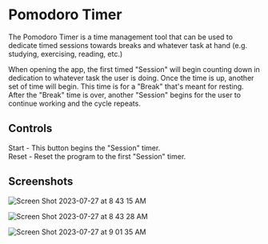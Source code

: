 # Pomodoro Timer

The Pomodoro Timer is a time management tool that can be used to dedicate timed sessions towards breaks and whatever task at hand (e.g. studying, exercising, reading, etc.)

When opening the app, the first timed "Session" will begin counting down in dedication to whatever task the user is doing.  Once the time is up, another set of time will begin.  This time is for a "Break" that's meant for resting. After the "Break" time is over, another "Session" begins for the user to continue working and the cycle repeats. 

## Controls

Start - This button begins the "Session" timer.  
Reset - Reset the program to the first "Session" timer. 

## Screenshots

![Screen Shot 2023-07-27 at 8 43 15 AM](https://github.com/AIweave/Pomodoro-Timer/assets/121763338/5c35d1f0-ab47-41f5-bfb9-848725fcdc28)

![Screen Shot 2023-07-27 at 8 43 28 AM](https://github.com/AIweave/Pomodoro-Timer/assets/121763338/b7c92328-1d77-4b73-a91b-7852bfdd6ecb)

![Screen Shot 2023-07-27 at 9 01 35 AM](https://github.com/AIweave/Pomodoro-Timer/assets/121763338/153664ed-7855-45a8-b776-84c7b000879c)
